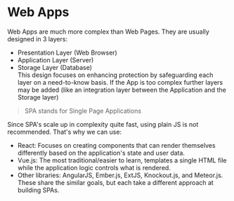 # Web Apps

Web Apps are much more complex than Web Pages. They are usually designed in 3 layers:
* Presentation Layer (Web Browser)
* Application Layer (Server)
* Storage Layer (Database)  
This design focuses on enhancing protection by safeguarding each layer on a need-to-know basis.
If the App is too complex further layers may be added (like an integration layer between the Application and the Storage layer)

>SPA stands for Single Page Applications  

Since SPA's scale up in complexity quite fast, using plain JS is not recommended. That's why we can use:

* React: Focuses on creating components that can render themselves differently based on the application's state and user data.
* Vue.js: The most traditional/easier to learn, templates a single HTML file while the application logic controls what is rendered.
* Other libraries: AngularJS, Ember.js, ExtJS, Knockout.js, and Meteor.js. These share the similar goals, but each take a different approach at building SPAs.
